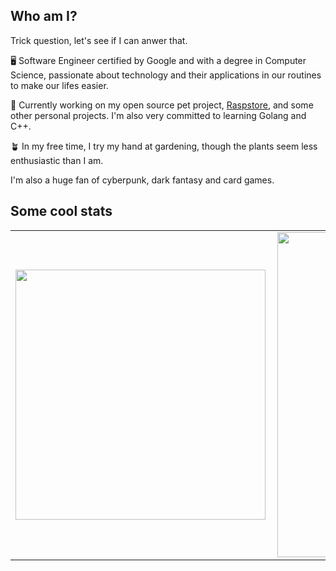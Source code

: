 ## Who am I?

Trick question, let's see if I can anwer that.

🖥️ Software Engineer certified by Google and with a degree in Computer Science, passionate about technology and their applications in our routines to make our lifes easier.

📖 Currently working on my open source pet project, [Raspstore](https://github.com/murilo-bracero/raspstore), and some other personal projects. I'm also very committed to learning Golang and C++.

🪴 In my free time, I try my hand at gardening, though the plants seem less enthusiastic than I am.

I'm also a huge fan of cyberpunk, dark fantasy and card games.

## Some cool stats

<center>
<table>
    <tr>
        <td><img width="400px" align="left" src="https://github-readme-stats.vercel.app/api/top-langs/?username=murilo-bracero&hide=html&layout=compact&theme=tokyonight" /></td>
        <td><img width="520px" align="left" src="https://github-readme-stats.vercel.app/api?username=murilo-bracero&theme=tokyonight"/></td>
    </tr>   
</table>
</center>  
